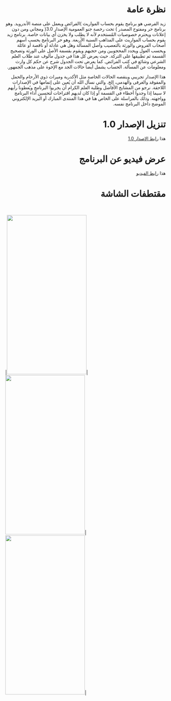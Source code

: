 <h1 dir='rtl' align='right'>
نظرة عامة
</h1>

<p dir='rtl' align='right'>
زيد الفرضي هو برنامج يقوم بحساب المواريث )الفرائض ويعمل على منصة الأندرويد.
 وهو برنامج حر ومفتوح المصدر ) تحت رخصة جنو العمومية الإصدار 3.0( ومجاني ومن دون إعلانات ويحترم خصوصيات المُستخدم لأنه لا يطلب ولا يخزن أي بيانات خاصة. برنامج زيد يقوم بحساب المواريث على المذاهب السنية الأربعة. وهو حر 
البرنامج يحسب أسهم أصحاب الفروض والورثة بالتعصيب وأصل المسألة وهل هي عادلة أو ناقصة أو عائلة ويحسب العول ويحدد المحجوبين ومن حجبهم ويقوم بقسمة الأصل على الورثة وتصحيح القسمة ثم تطبيقها على التركة.
حيث يعرض كل هذا في جدول مألوف عند طلاب العلم الشرعي وشائع في كتب الفرائض.
كما يعرض تحت الجدول شرح عن حكم كل وارث ومعلومات عن المسألة.
الحساب يشمل أيضا حالات الجد مع الإخوة على مذهب الجمهور.
</p>
<p dir='rtl' align='right'>
هذا الإصدار تجريبي وينقصه الحالات الخاصة مثل الأكدرية وميراث ذوي الأرحام والحمل والمفوقد والغرقى والهدمى، إلخ. والتي نسأل الله أن يُعين على إتمامها في الإصدارات اللاحقة.
نرجو من المشايخ الأفاضل وطلبة العلم الكرام أن يجربوا البرنامج ويُعطونا رأيهم لا سيما إذا وجدوا أخطاء في القسمة أو إذا كان لديهم اقتراحات لتحسين آداء البرنامج وواجهته.
وذلك بالمراسلة على الخاص هنا في هذا المنتدى المبارك أو البريد الإلكتروني الموضح داخل البرنامج نفسه.
</p>

<h1 dir='rtl' align='right'>تنزيل الإصدار 1.0
</h1>
<p dir='rtl' align='right'>
هذا <a href="https://github.com/cdjalel/Zaid/releases/download/v1.0/zaid-alfaradi.apk">رابط الإصدار 1.0</a>
</p>

<h1 dir='rtl' align='right'>
عرض فيديو عن البرنامج
 </h1>
<p dir='rtl' align='right'>
هذا <a href="https://www.youtube.com/watch?v=GLnQOi1RKBo">رابط الفيديو</a>
</p>

<h1 dir='rtl' align='right'>
مقتطفات الشاشة
 </h1>
 
<br/>

|<img src="https://user-images.githubusercontent.com/5300525/81501119-7b6ed200-92ce-11ea-815f-c1db659e66e4.jpg" height="500" width="250"/>|<img src="https://user-images.githubusercontent.com/5300525/81501120-7e69c280-92ce-11ea-8647-b2a0d030582c.jpg" height="500" width="250"/>|<img src="https://user-images.githubusercontent.com/5300525/81501122-80cc1c80-92ce-11ea-9d91-f40733713176.jpg" height="500" width="250"/>| 
